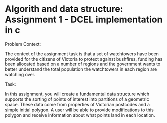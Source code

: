 # Algorith and data structure: Assignment 1 - DCEL implementation in c

Problem Context:

The context of the assignment task is that a set of watchtowers have been provided for the citizens of Victoria to protect against bushfires, funding has been allocated based on a number of regions and the government wants to better understand the total population the watchtowers in each region are watching over.

Task:

In this assignment, you will create a fundamental data structure which supports the sorting of points of interest into partitions of a geometric space. These data come from properties of Victorian postcodes and a simple initial polygon. A user will be able to provide modifications to this polygon and receive information about what points land in each location.
